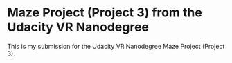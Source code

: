# Maze Project (Project 3) from the Udacity VR Nanodegree

This is my submission for the Udacity VR Nanodegree Maze Project (Project 3).
